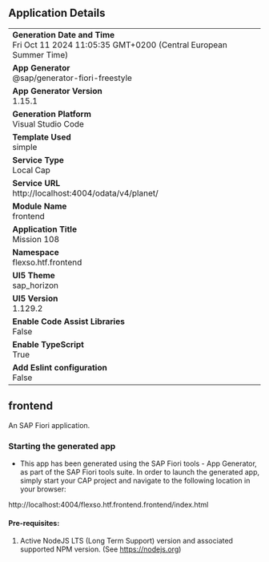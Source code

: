 ## Application Details
|               |
| ------------- |
|**Generation Date and Time**<br>Fri Oct 11 2024 11:05:35 GMT+0200 (Central European Summer Time)|
|**App Generator**<br>@sap/generator-fiori-freestyle|
|**App Generator Version**<br>1.15.1|
|**Generation Platform**<br>Visual Studio Code|
|**Template Used**<br>simple|
|**Service Type**<br>Local Cap|
|**Service URL**<br>http://localhost:4004/odata/v4/planet/|
|**Module Name**<br>frontend|
|**Application Title**<br>Mission 108|
|**Namespace**<br>flexso.htf.frontend|
|**UI5 Theme**<br>sap_horizon|
|**UI5 Version**<br>1.129.2|
|**Enable Code Assist Libraries**<br>False|
|**Enable TypeScript**<br>True|
|**Add Eslint configuration**<br>False|

## frontend

An SAP Fiori application.

### Starting the generated app

-   This app has been generated using the SAP Fiori tools - App Generator, as part of the SAP Fiori tools suite.  In order to launch the generated app, simply start your CAP project and navigate to the following location in your browser:

http://localhost:4004/flexso.htf.frontend.frontend/index.html

#### Pre-requisites:

1. Active NodeJS LTS (Long Term Support) version and associated supported NPM version.  (See https://nodejs.org)


